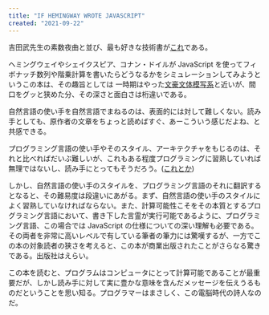 ```yaml
---
title: "IF HEMINGWAY WROTE JAVASCRIPT"
created: "2021-09-22"
---
```


吉田武先生の素数夜曲と並び、最も好きな技術書が[これ](https://anguscroll.com/hemingway/)である。

ヘミングウェイやシェイクスピア、コナン・ドイルが JavaScript を使ってフィボナッチ数列や階乗計算を書いたらどうなるかをシミュレーションしてみようというこの本は、その趣旨としては
一時期はやった[文豪文体模写系](https://tkj.jp/book/?cd=02711001)と近いが、間口をグッと狭めた分、その深さと面白さは桁違いである。

自然言語の使い手を自然言語でまねるのは、表面的には対して難しくない。読み手としても、原作者の文章をちょっと読めばすぐ、あーこういう感じだよね、と共感できる。

プログラミング言語の使い手やそのスタイル、アーキテクチャをもじるのは、それと比べればだいぶ難しいが、これもある程度プログラミングに習熟していれば無理ではないし、読み手にとってもそうだろう。([これとか](https://github.com/EnterpriseQualityCoding/FizzBuzzEnterpriseEdition))

しかし、自然言語の使い手のスタイルを、プログラミング言語のそれに翻訳するとなると、その難易度は段違いにあがる。まず、自然言語の使い手のスタイルによく習熟していなければならない。また、計算可能性こそをその本質とするプログラミング言語において、書き下した言霊が実行可能であるように、プログラミング言語、この場合では JavaScript の仕様についての深い理解も必要である。その両者を非常に高いレベルで有している筆者の筆力には驚嘆するが、一方でこの本の対象読者の狭さを考えると、この本が商業出版されたことがさらなる驚きである。出版社はえらい。

この本を読むと、プログラムはコンピュータにとって計算可能であることが最重要だが、しかし読み手に対して実に豊かな意味を含んだメッセージを伝えうるものだということを思い知る。プログラマーはまさしく、この電脳時代の詩人なのだ。
